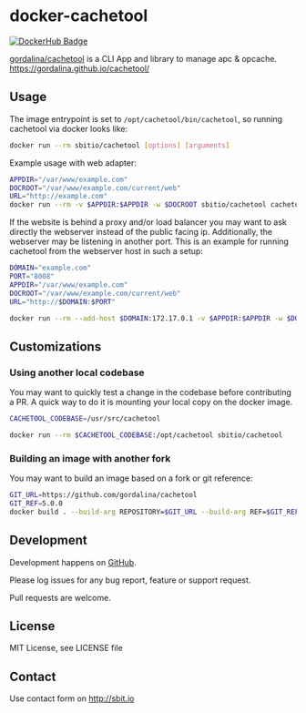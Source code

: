 # docker-cachetool
[![DockerHub Badge](http://dockeri.co/image/sbitio/cachetool)](https://hub.docker.com/r/sbitio/cachetool/)

[gordalina/cachetool](https://github.com/gordalina/cachetool) is a CLI App and library to manage apc & opcache. https://gordalina.github.io/cachetool/


## Usage

The image entrypoint is set to `/opt/cachetool/bin/cachetool`,
so running cachetool via docker looks like:

```bash
docker run --rm sbitio/cachetool [options] [arguments]
```

Example usage with web adapter:

```bash
APPDIR="/var/www/example.com"
DOCROOT="/var/www/example.com/current/web"
URL="http://example.com"
docker run --rm -v $APPDIR:$APPDIR -w $DOCROOT sbitio/cachetool cachetool --web --web-url=$URL [options] [arguments]
```

If the website is behind a proxy and/or load balancer you may want to
ask directly the webserver instead of the public facing ip.
Additionally, the webserver may be listening in another port.
This is an example for running cachetool from the webserver host in
such a setup:

```bash
DOMAIN="example.com"
PORT="8008"
APPDIR="/var/www/example.com"
DOCROOT="/var/www/example.com/current/web"
URL="http://$DOMAIN:$PORT"

docker run --rm --add-host $DOMAIN:172.17.0.1 -v $APPDIR:$APPDIR -w $DOCROOT sbitio/cachetool --web --web-url=$URL [options] [arguments]
```

## Customizations

### Using another local codebase

You may want to quickly test a change in the codebase before contributing a PR.
A quick way to do it is mounting your local copy on the docker image.

```bash
CACHETOOL_CODEBASE=/usr/src/cachetool

docker run --rm $CACHETOOL_CODEBASE:/opt/cachetool sbitio/cachetool
```

### Building an image with another fork

You may want to build an image based on a fork or git reference:

```bash
GIT_URL=https://github.com/gordalina/cachetool
GIT_REF=5.0.0
docker build . --build-arg REPOSITORY=$GIT_URL --build-arg REF=$GIT_REF -t cachetool:<tag>
```


## Development

Development happens on [GitHub](https://github.com/sbitio/docker-cachetool).

Please log issues for any bug report, feature or support request.

Pull requests are welcome.


## License

MIT License, see LICENSE file


## Contact

Use contact form on http://sbit.io
